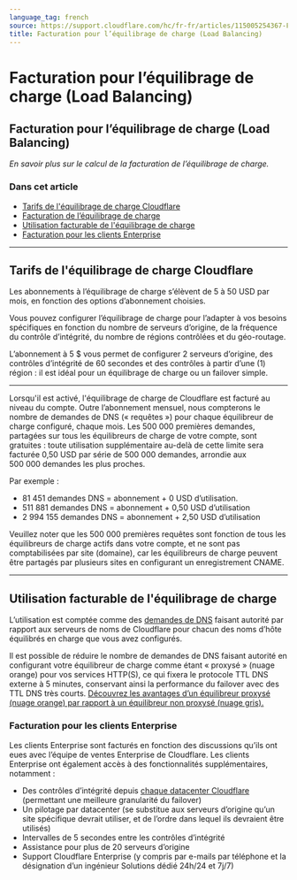 ```yaml
---
language_tag: french
source: https://support.cloudflare.com/hc/fr-fr/articles/115005254367-Facturation-pour-l-%C3%A9quilibrage-de-charge-Load-Balancing-
title: Facturation pour l’équilibrage de charge (Load Balancing)
---
```


# Facturation pour l’équilibrage de charge (Load Balancing)

## Facturation pour l’équilibrage de charge (Load Balancing)

_En savoir plus sur le calcul de la facturation de l’équilibrage de charge._

### Dans cet article

-   [Tarifs de l'équilibrage de charge Cloudflare](https://support.cloudflare.com/hc/fr-fr/articles/115005254367-Facturation-pour-l-%C3%A9quilibrage-de-charge-Load-Balancing-#12345679)
-   [Facturation de l’équilibrage de charge](https://support.cloudflare.com/hc/fr-fr/articles/115005254367-Facturation-pour-l-%C3%A9quilibrage-de-charge-Load-Balancing-#12345680)
-   [Utilisation facturable de l'équilibrage de charge](https://support.cloudflare.com/hc/fr-fr/articles/115005254367-Facturation-pour-l-%C3%A9quilibrage-de-charge-Load-Balancing-#12345681)
-   [Facturation pour les clients Enterprise](https://support.cloudflare.com/hc/fr-fr/articles/115005254367-Facturation-pour-l-%C3%A9quilibrage-de-charge-Load-Balancing-#12345682)

___

## Tarifs de l'équilibrage de charge Cloudflare

Les abonnements à l’équilibrage de charge s’élèvent de 5 à 50 USD par mois, en fonction des options d’abonnement choisies.

Vous pouvez configurer l’équilibrage de charge pour l’adapter à vos besoins spécifiques en fonction du nombre de serveurs d’origine, de la fréquence du contrôle d’intégrité, du nombre de régions contrôlées et du géo-routage.

L’abonnement à 5 $ vous permet de configurer 2 serveurs d’origine, des contrôles d’intégrité de 60 secondes et des contrôles à partir d’une (1) région : il est idéal pour un équilibrage de charge ou un failover simple.

___

Lorsqu'il est activé, l'équilibrage de charge de Cloudflare est facturé au niveau du compte. Outre l’abonnement mensuel, nous compterons le nombre de demandes de DNS (« requêtes ») pour chaque équilibreur de charge configuré, chaque mois. Les 500 000 premières demandes, partagées sur tous les équilibreurs de charge de votre compte, sont gratuites : toute utilisation supplémentaire au-delà de cette limite sera facturée 0,50 USD par série de 500 000 demandes, arrondie aux 500 000 demandes les plus proches.

Par exemple :

-   81 451 demandes DNS = abonnement + 0 USD d’utilisation.
-   511 881 demandes DNS = abonnement + 0,50 USD d’utilisation
-   2 994 155 demandes DNS = abonnement + 2,50 USD d’utilisation

Veuillez noter que les 500 000 premières requêtes sont fonction de tous les équilibreurs de charge actifs dans votre compte, et ne sont pas comptabilisées par site (domaine), car les équilibreurs de charge peuvent être partagés par plusieurs sites en configurant un enregistrement CNAME.

___

## Utilisation facturable de l'équilibrage de charge

L’utilisation est comptée comme des [demandes de DNS](https://en.wikipedia.org/wiki/Domain_Name_System) faisant autorité par rapport aux serveurs de noms de Cloudflare pour chacun des noms d’hôte équilibrés en charge que vous avez configurés.

Il est possible de réduire le nombre de demandes de DNS faisant autorité en configurant votre équilibreur de charge comme étant « proxysé » (nuage orange) pour vos services HTTP(S), ce qui fixera le protocole TTL DNS externe à 5 minutes, conservant ainsi la performance du failover avec des TTL DNS très courts. [Découvrez les avantages d’un équilibreur proxysé (nuage orange) par rapport à un équilibreur non proxysé (nuage gris).](https://support.cloudflare.com/hc/en-us/articles/115005138088-Load-Balancing-TTLs-and-Orange-vs-Grey-Cloud)

### Facturation pour les clients Enterprise

Les clients Enterprise sont facturés en fonction des discussions qu’ils ont eues avec l’équipe de ventes Enterprise de Cloudflare. Les clients Enterprise ont également accès à des fonctionnalités supplémentaires, notamment :

-   Des contrôles d’intégrité depuis [chaque datacenter Cloudflare](https://www.cloudflare.com/network/) (permettant une meilleure granularité du failover)
-   Un pilotage par datacenter (se substitue aux serveurs d’origine qu’un site spécifique devrait utiliser, et de l’ordre dans lequel ils devraient être utilisés)
-   Intervalles de 5 secondes entre les contrôles d’intégrité
-   Assistance pour plus de 20 serveurs d’origine
-   Support Cloudflare Enterprise (y compris par e-mails par téléphone et la désignation d’un ingénieur Solutions dédié 24h/24 et 7j/7)
